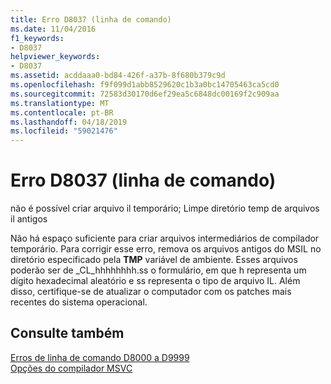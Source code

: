 ```yaml
---
title: Erro D8037 (linha de comando)
ms.date: 11/04/2016
f1_keywords:
- D8037
helpviewer_keywords:
- D8037
ms.assetid: acddaaa0-bd84-426f-a37b-8f680b379c9d
ms.openlocfilehash: f9f099d1abb8529620c1b3a0bc14705463ca5cd0
ms.sourcegitcommit: 72583d30170d6ef29ea5c6848dc00169f2c909aa
ms.translationtype: MT
ms.contentlocale: pt-BR
ms.lasthandoff: 04/18/2019
ms.locfileid: "59021476"
---
```

# <a name="command-line-error-d8037"></a>Erro D8037 (linha de comando)

não é possível criar arquivo il temporário; Limpe diretório temp de arquivos il antigos

Não há espaço suficiente para criar arquivos intermediários de compilador temporário. Para corrigir esse erro, remova os arquivos antigos do MSIL no diretório especificado pela **TMP** variável de ambiente. Esses arquivos poderão ser de _CL_hhhhhhhh.ss o formulário, em que h representa um dígito hexadecimal aleatório e ss representa o tipo de arquivo IL. Além disso, certifique-se de atualizar o computador com os patches mais recentes do sistema operacional.

## <a name="see-also"></a>Consulte também

[Erros de linha de comando D8000 a D9999](../../error-messages/tool-errors/command-line-errors-d8000-through-d9999.md)<br/>
[Opções do compilador MSVC](../../build/reference/compiler-options.md)